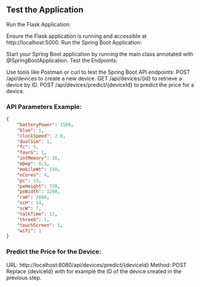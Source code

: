 ## Test the Application
Run the Flask Application:

Ensure the Flask application is running and accessible at http://localhost:5000.
Run the Spring Boot Application:

Start your Spring Boot application by running the main class annotated with @SpringBootApplication.
Test the Endpoints:

Use tools like Postman or curl to test the Spring Boot API endpoints:
POST /api/devices to create a new device.
GET /api/devices/{id} to retrieve a device by ID.
POST /api/devices/predict/{deviceId} to predict the price for a device.

### API Parameters Example:

```json  
{
    "batteryPower": 1500,
    "blue": 1,
    "clockSpeed": 2.0,
    "dualSim": 1,
    "fc": 5,
    "fourG": 1,
    "intMemory": 16,
    "mDep": 0.5,
    "mobileWt": 150,
    "nCores": 4,
    "pc": 13,
    "pxHeight": 720,
    "pxWidth": 1280,
    "ram": 2048,
    "scH": 14,
    "scW": 7,
    "talkTime": 12,
    "threeG": 1,
    "touchScreen": 1,
    "wifi": 1
}
```
### Predict the Price for the Device:

URL: http://localhost:8080/api/devices/predict/{deviceId}
Method: POST
Replace {deviceId} with for example the ID of the device created in the previous step.
